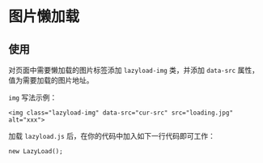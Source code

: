 # 图片懒加载

## 使用

对页面中需要懒加载的图片标签添加 `lazyload-img` 类，并添加 `data-src` 属性，值为需要加载的图片地址。

`img` 写法示例：

`<img class="lazyload-img" data-src="cur-src" src="loading.jpg" alt="xxx">`

加载 `lazyload.js` 后，在你的代码中加入如下一行代码即可工作：

`new LazyLoad();`
